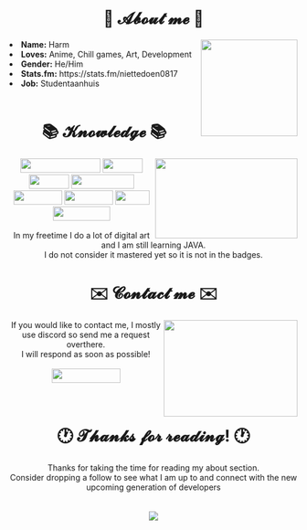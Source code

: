 <body>
<h1 align="center"> 🥛 𝓐𝓫𝓸𝓾𝓽 𝓶𝓮 🥛 </h1>
  <div>
    <img width="169" height="169" src="https://i.imgur.com/Z0H0feV.gif" align="right">
    <li><b>Name:</b> Harm</li>
    <li><b>Loves:</b> Anime, Chill games, Art, Development</li>
    <li><b>Gender:</b> He/Him</li>
    <li><b>Stats.fm:</b> https://stats.fm/niettedoen0817</li>
    <li><b>Job:</b> Studentaanhuis</li>
    <br>
  </div>
  <h1 align="center"> 📚 𝓚𝓷𝓸𝔀𝓵𝓮𝓭𝓰𝓮 📚 </h1>
  <div>
    <img width="249" height="140" src="https://media1.tenor.com/m/jr1qwJ_pNbYAAAAd/ado-ado-puppet.gif" align="right">
  <p align="center">
    <img width="140" height="25" src="https://img.shields.io/badge/Clip_Studio_Paint-cornflowerblue?style=flat-square">
    <img width="70" height="25" src="https://img.shields.io/badge/HTML5-red?style=flat-square&logo=html5&logoColor=white">
    <img width="70" height="25" src="https://img.shields.io/badge/CSS3-dodgerblue?style=flat-square&logo=css&logoColor=white">
    <img width="110" height="25" src="https://img.shields.io/badge/Javascript-yellow?style=flat-square&logo=javascript&logoColor=white"><br>
    <img width="85" height="25" src="https://img.shields.io/badge/CSharp-darkviolet?style=flat-square&logo=.NET&logoColor=white">
    <img width="85" height="25" src="https://img.shields.io/badge/Node.JS-darkgreen?style=flat-square&logo=Node.JS&logoColor=white">
    <img width="60" height="25" src="https://img.shields.io/badge/GIT-orange?style=flat-square&logo=GIT&logoColor=white">
    <img width="100" height="25" src="https://img.shields.io/badge/Arduino-deepskyblue?style=flat-square&logo=Arduino&logoColor=white"><br>
    <br>
    In my freetime I do a lot of digital art and I am still learning JAVA.<br> I do not consider it mastered yet so it is not in the badges.
    
  </p>
  </div>
  <h1 align="center"> ✉️ 𝓒𝓸𝓷𝓽𝓪𝓬𝓽 𝓶𝓮 ✉️ </h1>
  <div>
    <img width="234" height="169" src="https://media1.tenor.com/m/FkELNdTE-l8AAAAd/frieren-sip-frieren.gif" align="right">
    <p align="center">
      If you would like to contact me, I mostly use discord so send me a request overthere. <br>I will respond as soon as possible!<br><br>
      <a href="https://discordapp.com/users/720274440386117673/">
    <img width="120" height="25" src="https://img.shields.io/badge/NietTeDoen-%235865F2?style=flat-square&logo=discord&logoColor=white&labelColor=%235865F2">
      </a>
      <br>
      <br>
      <br>
    </p>
  </div>
  <h1 align="center"> 🕐 𝓣𝓱𝓪𝓷𝓴𝓼 𝓯𝓸𝓻 𝓻𝓮𝓪𝓭𝓲𝓷𝓰! 🕐 </h1>
  <p align="center">
    Thanks for taking the time for reading my about section.<br> Consider dropping a follow to see what I am up to and connect with the new upcoming generation of developers 
    <br>
    <br>
    <br>
  <img align="center" src="https://media1.tenor.com/m/DQTD6s6ew-gAAAAC/wine-king.gif">
  </p>
  <h1></h1>
</body>
